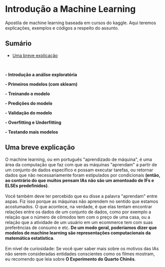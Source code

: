 # Introdução a Machine Learning
 Apostila de machine learning baseada em cursos do kaggle. Aqui teremos explicações, exemplos e códigos a respeito do assunto.

 ## Sumário
 - [Uma breve explicação](#uma-breve-explicacao)
 <br>

 **- Introdução a análise exploratória**
 <br>

 **- Primeiros modelos (com sklearn)**
 <br>

 **- Treinando o modelo**
<br>

**- Predições do modelo**
<br>

**- Validação do modelo**
<br>

**- Overfitting e Underfitting**
<br>

**- Testando mais modelos**

 ## Uma breve explicação
 O machine learning, ou em português "aprendizado de máquina", é uma área da computação que faz com que as máquinas "aprendam" a partir de um conjunto de dados específico e possam executar tarefas, ou retornar dados que não necessariamente foram estipulados por condicionais **(então, ao contrário do que muitos pensam IAs não são um amontoado de IFs e ELSEs predefinidos)**.
 <br><br>
Você também deve ter percebido que eu disse a palavra "aprendam" entre aspas. Fiz isso porque as máquinas não aprendem no sentido que estamos acostumados. O que acontece, na verdade, é que elas tentam encontrar relações entre os dados de um conjunto de dados, como por exemplo a relação que o número de cômodos tem com o preço de uma casa, ou a relação que a atividade de um usuário em um ecommerce tem com suas preferências de consumo e etc. **De um modo geral, poderíamos dizer que modelos de machine learning são representações computacionais da matemática estatística**. 
<br><br>
Em nível de curiosidade: Se você quer saber mais sobre os motivos das IAs não serem consideradas entidades conscientes como os filmes mostram, eu recomendo que leia sobre **O Experimento do Quarto Chinês**.